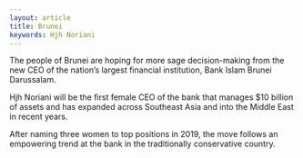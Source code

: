 ```yaml
---
layout: article
title: Brunei
keywords: Hjh Noriani
---
```


The people of Brunei are hoping for more sage decision-making from the new CEO of the nation’s largest financial institution, Bank Islam Brunei Darussalam.

Hjh Noriani will be the first female CEO of the bank that manages $10 billion of assets and has expanded across Southeast Asia and into the Middle East in recent years.

After naming three women to top positions in 2019, the move follows an empowering trend at the bank in the traditionally conservative country.

